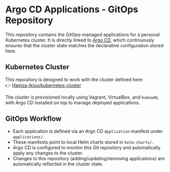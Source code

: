 # Argo CD Applications - GitOps Repository

This repository contains the GitOps-managed applications for a personal Kubernetes cluster. It is directly linked to [Argo CD](https://argo-cd.readthedocs.io/en/stable/), which continuously ensures that the cluster state matches the declarative configuration stored here.

## Kubernetes Cluster

This repository is designed to work with the cluster defined here:  
👉 [Hamza-Ikiou/kubernetes-cluster](https://github.com/Hamza-Ikiou/kubernetes-cluster)

The cluster is provisioned locally using Vagrant, VirtualBox, and `kubeadm`, with Argo CD installed on top to manage deployed applications.

## GitOps Workflow

- Each application is defined via an Argo CD `Application` manifest under `applications/`.
- These manifests point to local Helm charts stored in `helm-charts/`.
- Argo CD is configured to monitor this Git repository and automatically apply any changes to the cluster.
- Changes to this repository (adding/updating/removing applications) are automatically reflected in the cluster state.